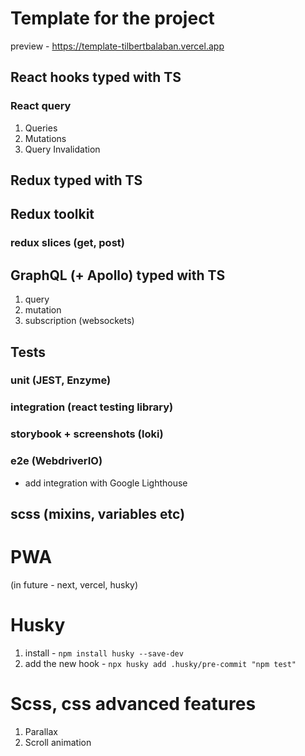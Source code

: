 # Template for the project

preview - https://template-tilbertbalaban.vercel.app

## React hooks typed with TS

### React query

1. Queries
2. Mutations
3. Query Invalidation

## Redux typed with TS

## Redux toolkit

### redux slices (get, post)

## GraphQL (+ Apollo) typed with TS

1. query
2. mutation
3. subscription (websockets)

## Tests

### unit (JEST, Enzyme)

### integration (react testing library)

### storybook + screenshots (loki)

### e2e (WebdriverIO)

- add integration with Google Lighthouse

## scss (mixins, variables etc)

# PWA

(in future - next, vercel, husky)

# Husky

1. install - `npm install husky --save-dev`
2. add the new hook - `npx husky add .husky/pre-commit "npm test"`


# Scss, css advanced features

1. Parallax
2. Scroll animation
